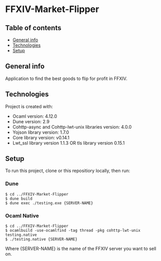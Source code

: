 # FFXIV-Market-Flipper

## Table of contents
* [General info](#general-info)
* [Technologies](#technologies)
* [Setup](#setup)

## General info
Application to find the best goods to flip for profit in FFXIV.
	
## Technologies
Project is created with:
* Ocaml version: 4.12.0
* Dune version: 2.9
* Cohttp-async and Cohttp-lwt-unix libraries version: 4.0.0
* Yojson library version: 1.7.0
* Core library version: v0.14.1
* Lwt_ssl library version 1.1.3 OR tls library version 0.15.1
	
## Setup
To run this project, clone or this repositiory locally, then run:

### Dune
```
$ cd ../FFXIV-Market-Flipper
$ dune build
$ dune exec ./testing.exe {SERVER-NAME}
```

### Ocaml Native  
```
$ cd ../FFXIV-Market-Flipper
$ ocamlbuild -use-ocamlfind -tag thread -pkg cohttp-lwt-unix testing.native
$ ./testing.native {SERVER-NAME}
```
Where {SERVER-NAME} is the name of the FFXIV server you want to sell on.
